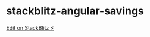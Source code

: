 # stackblitz-angular-savings

[Edit on StackBlitz ⚡️](https://stackblitz.com/edit/stackblitz-angular-savings)